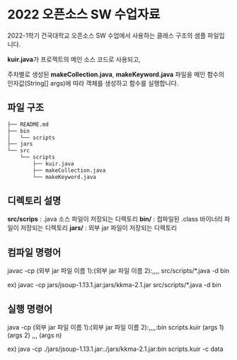# 2022 오픈소스 SW 수업자료

2022-1학기 건국대학교 오픈소스 SW 수업에서 사용하는 클래스 구조의 샘플 파일입니다.

**kuir.java**가 프로젝트의 메인 소스 코드로 사용되고,

주차별로 생성된 **makeCollection.java**, **makeKeyword.java** 파일을 메인 함수의 인자값(String[] args)에 따라 객체를 생성하고 함수를 실행합니다.

## 파일 구조

```bash
├── README.md
├── bin
│   └── scripts
├── jars
└── src
    └── scripts
        ├── kuir.java
        ├── makeCollection.java
        └── makeKeyword.java
``` 

## 디렉토리 설명

**src/scrips** : .java 소스 파일이 저장되는 디렉토리
**bin/** : 컴파일된 .class 바이너리 파일이 저장되는 디렉토리
**jars/** : 외부 jar 파일이 저장되는 디렉토리

## 컴파일 명령어

javac -cp (외부 jar 파일 이름 1):(외부 jar 파일 이름 2):,,,, src/scripts/*.java -d bin

ex) javac -cp jars/jsoup-1.13.1.jar:jars/kkma-2.1.jar src/scripts/*.java -d bin

## 실행 명령어

java -cp (외부 jar 파일 이름 1):(외부 jar 파일 이름 2):,,,,:bin scripts.kuir (args 1) (args 2) ,,, (args n)

ex) java -cp ./jars/jsoup-1.13.1.jar:./jars/kkma-2.1.jar:bin scripts.kuir -c data
